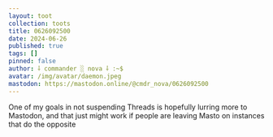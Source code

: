 ```yaml
---
layout: toot
collection: toots
title: 0626092500
date: 2024-06-26
published: true
tags: []
pinned: false
author: ⸸ commander ░ nova ⸸ :~$
avatar: /img/avatar/daemon.jpeg
mastodon: https://mastodon.online/@cmdr_nova/0626092500
---
```


One of my goals in not suspending Threads is hopefully lurring more to Mastodon, and that just might work if people are leaving Masto on instances that do the opposite

